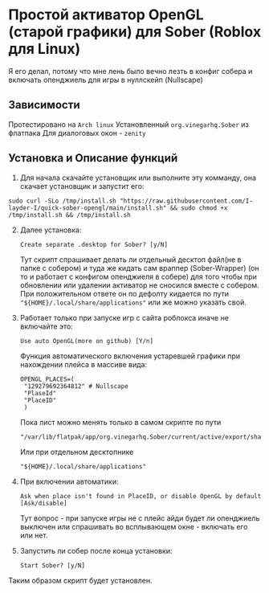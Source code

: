 # Простой активатор OpenGL (старой графики) для Sober (Roblox для Linux)

Я его делал, потому что мне лень было вечно лезть в конфиг собера и включать опенджиель для игры в нуллскейп (Nullscape)

## Зависимости

Протестировано на `Arch linux`
Установленный `org.vinegarhq.Sober` из флатпака
Для диалоговых окон - `zenity`

## Установка и Описание функций

1. Для начала скачайте установщик или выполните эту комманду, она скачает установщик и запустит его:
```
sudo curl -SLo /tmp/install.sh "https://raw.githubusercontent.com/I-layder-I/quick-sober-opengl/main/install.sh" && sudo chmod +x /tmp/install.sh && /tmp/install.sh
```
2. Далее установка:
   ```
   Create separate .desktop for Sober? [y/N]
   ```
   Тут скрипт спрашивает делать ли отдельный десктоп файл(не в папке с собером) и туда же кидать сам враппер (Sober-Wrapper) (он то и работает с конфигом опенджиеля в собере) для того чтобы при обновлении или удалении активатор не сносился вместе с собером. При положительном ответе он по дефолту кидается по пути `"${HOME}/.local/share/applications"` или же можно указать свой.
   
4. Работает только при запуске игр с сайта роблокса иначе не включайте это:
   ```
   Use auto OpenGL(more on github) [Y/n]
   ```
   Функция автоматического включения устаревшей графики при нахождении плейса в массиве вида:
   ```
   OPENGL_PLACES=(
    "129279692364812" # Nullscape
    "PlaseId"
    "PlaceID"
    )
   ```
   Пока лист можно менять только в самом скрипте по пути
   ```
   "/var/lib/flatpak/app/org.vinegarhq.Sober/current/active/export/share/applications"
   ```
   Или при отдельном десктопнике
   ```
   "${HOME}/.local/share/applications"
   ```
5. При включении автоматики:
   ```
   Ask when place isn't found in PlaceID, or disable OpenGL by default [Ask/disable]
   ```
   Тут вопрос - при запуске игры не с плейс айди будет ли опенджиель выключен или спрашивать во всплывающем окне - включать его или нет.
   
7. Запустить ли собер после конца установки:
   ```
   Start Sober? [y/N]
   ```
Таким образом скрипт будет установлен.
